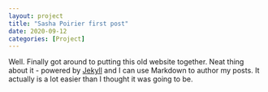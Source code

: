 ```yaml
---
layout: project
title: "Sasha Poirier first post"
date: 2020-09-12
categories: [Project]
---
```


Well. Finally got around to putting this old website together. Neat thing about it - powered by [Jekyll](http://jekyllrb.com) and I can use Markdown to author my posts. It actually is a lot easier than I thought it was going to be.